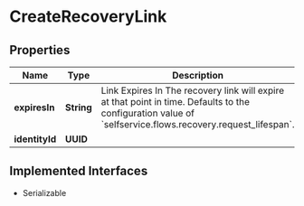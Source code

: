 

# CreateRecoveryLink


## Properties

Name | Type | Description | Notes
------------ | ------------- | ------------- | -------------
**expiresIn** | **String** | Link Expires In  The recovery link will expire at that point in time. Defaults to the configuration value of &#x60;selfservice.flows.recovery.request_lifespan&#x60;. |  [optional]
**identityId** | **UUID** |  | 


## Implemented Interfaces

* Serializable


